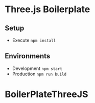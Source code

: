 # Three.js Boilerplate

## Setup

* Execute `npm install`

## Environments

* Development `npm start`
* Production `npm run build`
# BoilerPlateThreeJS
